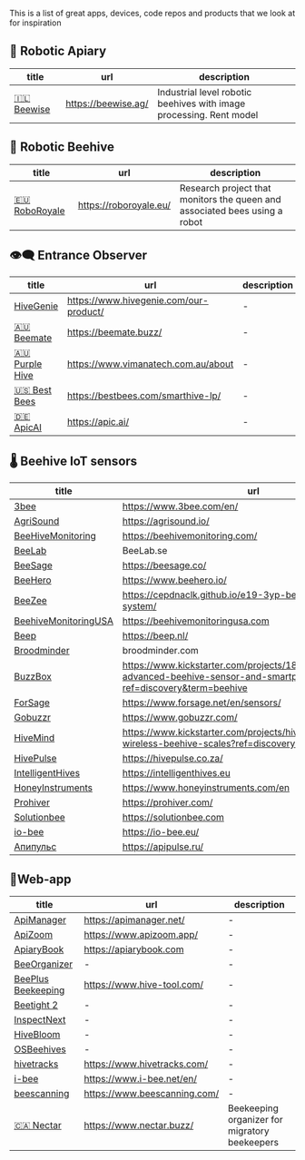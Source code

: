 This is a list of great apps, devices, code repos and products that we look at for inspiration
## 🪬 Robotic Apiary

<!-- QueryToSerialize: table WITHOUT ID "[" + default(title, file.name) + "]" + default( "("+  replace(replace(file.path, "research/Competition/", ""),  " ", "%20") + ")", "") as title, url, description FROM "research/Competition" WHERE file.name != "Competition" AND products="🪬 Robotic Apiary" SORT priority asc -->
<!-- SerializedQuery: table WITHOUT ID "[" + default(title, file.name) + "]" + default( "("+  replace(replace(file.path, "research/Competition/", ""),  " ", "%20") + ")", "") as title, url, description FROM "research/Competition" WHERE file.name != "Competition" AND products="🪬 Robotic Apiary" SORT priority asc -->

| title                             | url                 | description                                                         |
| --------------------------------- | ------------------- | ------------------------------------------------------------------- |
| [🇮🇱 Beewise](🇮🇱%20Beewise.md) | https://beewise.ag/ | Industrial level robotic beehives with image processing. Rent model |
<!-- SerializedQuery END -->

## 🧿 Robotic Beehive
<!-- QueryToSerialize: table WITHOUT ID "[" + default(title, file.name) + "]" + default( "("+  replace(replace(file.path, "research/Competition/", ""), " ",  "%20") + ")", "") as title, url, description FROM "research/Competition" WHERE file.name != "Competition" AND products="🧿 Robotic Beehive"   SORT priority asc -->
<!-- SerializedQuery: table WITHOUT ID "[" + default(title, file.name) + "]" + default( "("+  replace(replace(file.path, "research/Competition/", ""), " ",  "%20") + ")", "") as title, url, description FROM "research/Competition" WHERE file.name != "Competition" AND products="🧿 Robotic Beehive"   SORT priority asc -->

| title                                   | url                    | description                                                                |
| --------------------------------------- | ---------------------- | -------------------------------------------------------------------------- |
| [🇪🇺 RoboRoyale](🇪🇺%20RoboRoyale.md) | https://roboroyale.eu/ | Research project that monitors the queen and associated bees using a robot |
<!-- SerializedQuery END -->

## 👁️‍🗨️ Entrance Observer

<!-- QueryToSerialize: table WITHOUT ID "[" + default(title, file.name) + "]" + default( "("+  replace(replace(file.path, "research/Competition/", ""), " ",   "%20") + ")", "") as title, url, description FROM "research/Competition"  WHERE file.name != "Competition" AND products = "👁️‍🗨️ Entrance Observer" SORT priority asc -->
<!-- SerializedQuery: table WITHOUT ID "[" + default(title, file.name) + "]" + default( "("+  replace(replace(file.path, "research/Competition/", ""), " ",  "%20") + ")", "") as title, url, description FROM "research/Competition"  WHERE file.name != "Competition" AND products = "👁️‍🗨️ Entrance Observer" SORT priority asc -->

| title                                       | url                                    | description |
| ------------------------------------------- | -------------------------------------- | ----------- |
| [HiveGenie](HiveGenie.md)                   | https://www.hivegenie.com/our-product/ | \-          |
| [🇦🇺 Beemate](🇦🇺%20Beemate.md)           | https://beemate.buzz/                  | \-          |
| [🇦🇺 Purple Hive](🇦🇺%20Purple%20Hive.md) | https://www.vimanatech.com.au/about    | \-          |
| [🇺🇸 Best Bees](🇺🇸%20Best%20Bees.md)     | https://bestbees.com/smarthive-lp/     | \-          |
| [🇩🇪 ApicAI](🇩🇪%20ApicAI.md)             | https://apic.ai/                       | \-          |
<!-- SerializedQuery END -->

## 🌡️ Beehive IoT sensors

<!-- QueryToSerialize: table WITHOUT ID "[" + default(title, file.name) + "]" + default( "("+  replace(replace(file.path, "research/Competition/", ""), " ",  "%20") + ")", "") as title, url, description FROM "research/Competition" WHERE file.name != "Competition" AND products="🌡️ Beehive IoT sensors"  SORT priority asc -->
<!-- SerializedQuery: table WITHOUT ID "[" + default(title, file.name) + "]" + default( "("+  replace(replace(file.path, "research/Competition/", ""), " ",  "%20") + ")", "") as title, url, description FROM "research/Competition" WHERE file.name != "Competition" AND products="🌡️ Beehive IoT sensors"  SORT priority asc -->

| title                                           | url                                                                                                                          | description |
| ----------------------------------------------- | ---------------------------------------------------------------------------------------------------------------------------- | ----------- |
| [3bee](3bee.md)                                 | https://www.3bee.com/en/                                                                                                     | \-          |
| [AgriSound](AgriSound.md)                       | https://agrisound.io/                                                                                                        | \-          |
| [BeeHiveMonitoring](BeeHiveMonitoring.md)       | https://beehivemonitoring.com/                                                                                               | \-          |
| [BeeLab](BeeLab.md)                             | BeeLab.se                                                                                                                    | \-          |
| [BeeSage](BeeSage.md)                           | https://beesage.co/                                                                                                          | \-          |
| [BeeHero](BeeHero.md)                           | https://www.beehero.io/                                                                                                      | \-          |
| [BeeZee](BeeZee.md)                             | https://cepdnaclk.github.io/e19-3yp-beehive-monitoring-system/                                                               | \-          |
| [BeehiveMonitoringUSA](BeehiveMonitoringUSA.md) | https://beehivemonitoringusa.com                                                                                             | \-          |
| [Beep](Beep.md)                                 | https://beep.nl/                                                                                                             | \-          |
| [Broodminder](Broodminder.md)                   | broodminder.com                                                                                                              | \-          |
| [BuzzBox](BuzzBox.md)                           | https://www.kickstarter.com/projects/181034265/buzzbox-advanced-beehive-sensor-and-smartphone-app?ref=discovery&term=beehive | \-          |
| [ForSage](ForSage.md)                           | https://www.forsage.net/en/sensors/                                                                                          | \-          |
| [Gobuzzr](Gobuzzr.md)                           | https://www.gobuzzr.com/                                                                                                     | \-          |
| [HiveMind](HiveMind.md)                         | https://www.kickstarter.com/projects/hivemind/innovative-wireless-beehive-scales?ref=discovery&term=beehive                  | \-          |
| [HivePulse](HivePulse.md)                       | https://hivepulse.co.za/                                                                                                     | \-          |
| [IntelligentHives](IntelligentHives.md)         | https://intelligenthives.eu                                                                                                  | \-          |
| [HoneyInstruments](HoneyInstruments.md)         | https://www.honeyinstruments.com/en                                                                                          | \-          |
| [Prohiver](Prohiver.md)                         | https://prohiver.com/                                                                                                        | \-          |
| [Solutionbee](Solutionbee.md)                   | https://solutionbee.com                                                                                                      | \-          |
| [io-bee](io-bee.md)                             | https://io-bee.eu/                                                                                                           | \-          |
| [Апипульс](Апипульс.md)                         | https://apipulse.ru/                                                                                                         | \-          |
<!-- SerializedQuery END -->

## 📱Web-app

<!-- QueryToSerialize: table WITHOUT ID "[" + default(title, file.name) + "]" + default( "("+  replace(replace(file.path, "research/Competition/", ""), " ",  "%20") + ")", "") as title, url, description FROM "research/Competition" WHERE file.name != "Competition" AND products="📱Web-app"  SORT priority asc -->
<!-- SerializedQuery: table WITHOUT ID "[" + default(title, file.name) + "]" + default( "("+  replace(replace(file.path, "research/Competition/", ""), " ",  "%20") + ")", "") as title, url, description FROM "research/Competition" WHERE file.name != "Competition" AND products="📱Web-app"  SORT priority asc -->

| title                                         | url                          | description                                   |
| --------------------------------------------- | ---------------------------- | --------------------------------------------- |
| [ApiManager](ApiManager.md)                   | https://apimanager.net/      | \-                                            |
| [ApiZoom](ApiZoom.md)                         | https://www.apizoom.app/     | \-                                            |
| [ApiaryBook](ApiaryBook.md)                   | https://apiarybook.com       | \-                                            |
| [BeeOrganizer](BeeOrganizer.md)               | \-                           | \-                                            |
| [BeePlus Beekeeping](BeePlus%20Beekeeping.md) | https://www.hive-tool.com/   | \-                                            |
| [Beetight 2](Beetight%202.md)                 | \-                           | \-                                            |
| [InspectNext](InspectNext.md)                 | \-                           | \-                                            |
| [HiveBloom](HiveBloom.md)                     | \-                           | \-                                            |
| [OSBeehives](OSBeehives.md)                   | \-                           | \-                                            |
| [hivetracks](hivetracks.md)                   | https://www.hivetracks.com/  | \-                                            |
| [i-bee](i-bee.md)                             | https://www.i-bee.net/en/    | \-                                            |
| [beescanning](beescanning.md)                 | https://www.beescanning.com/ | \-                                            |
| [🇨🇦 Nectar](🇨🇦%20Nectar.md)               | https://www.nectar.buzz/     | Beekeeping organizer for migratory beekeepers |
<!-- SerializedQuery END -->

